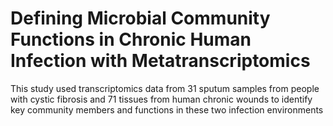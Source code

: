 # Defining Microbial Community Functions in Chronic Human Infection with Metatranscriptomics
This study used transcriptomics data from 31 sputum samples from people with cystic fibrosis and 71 tissues from human chronic wounds to identify key community members and functions in these two infection environments

